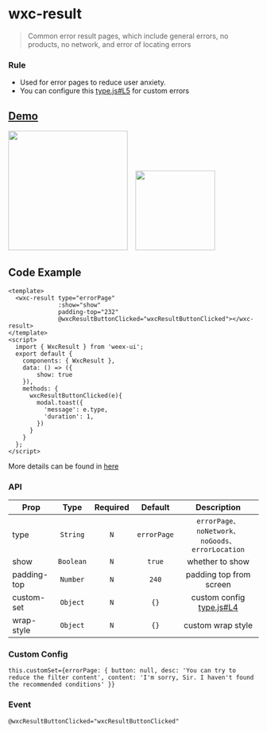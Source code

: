 # wxc-result 
      
> Common error result pages, which include general errors, no products, no network, and error of locating errors

### Rule
  - Used for error pages to reduce user anxiety.
  - You can configure this [type.js#L5](https://github.com/apache/incubator-weex-ui/blob/master/example/result/type.js#L5) for custom errors


## [Demo](https://h5.m.taobao.com/trip/wx-detection-demo/result/index.html?_wx_tpl=https%3A%2F%2Fh5.m.taobao.com%2Ftrip%2Fwx-detection-demo%2Fresult%2Findex.weex.js)
<img src="https://gw.alicdn.com/tfs/TB1wqdhhdzJ8KJjSspkXXbF7VXa-562-1000.gif" width="240"/>&nbsp;&nbsp;&nbsp;&nbsp;<img src="https://gw.alicdn.com/tfs/TB1lFBlhdfJ8KJjy0FeXXXKEXXa-200-200.png" width="160"/>

## Code Example

```vue
<template>
  <wxc-result type="errorPage"
              :show="show"
              padding-top="232"
              @wxcResultButtonClicked="wxcResultButtonClicked"></wxc-result>
</template>
<script>
  import { WxcResult } from 'weex-ui';
  export default {
    components: { WxcResult },
    data: () => ({
        show: true
    }),
    methods: {
      wxcResultButtonClicked(e){
        modal.toast({
          'message': e.type,
          'duration': 1,
        })
      }
    }
  };
</script>
```

More details can be found in [here](https://github.com/apache/incubator-weex-ui/blob/master/example/result/index.vue)


### API

| Prop | Type | Required | Default | Description |
| ---- |:----:|:---:|:-------:| :----------:|
| type | `String` |`N`| `errorPage`|`errorPage、noNetwork、noGoods、errorLocation`|
| show | `Boolean` |`N`| `true` | whether to show |
| padding-top | `Number` |`N`| `240` | padding top from screen |
| custom-set | `Object` |`N`| `{}` |custom config [type.js#L4](https://github.com/apache/incubator-weex-ui/blob/master/example/result/type.js#L4)|
| wrap-style | `Object` | `N`|`{}` | custom wrap style|

### Custom Config

```
this.customSet={errorPage: { button: null, desc: 'You can try to reduce the filter content', content: 'I'm sorry, Sir. I haven't found the recommended conditions' }}
```

### Event

```
@wxcResultButtonClicked="wxcResultButtonClicked"
```
